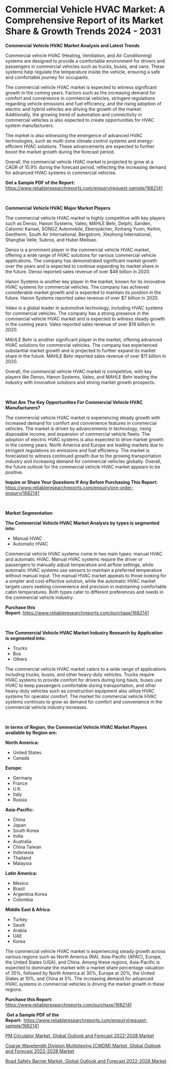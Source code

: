<p><h1>Commercial Vehicle HVAC Market: A Comprehensive Report of its Market Share & Growth Trends 2024 - 2031</h1></p><p><strong>Commercial Vehicle HVAC Market Analysis and Latest Trends</strong></p>
<p><p>Commercial vehicle HVAC (Heating, Ventilation, and Air Conditioning) systems are designed to provide a comfortable environment for drivers and passengers in commercial vehicles such as trucks, buses, and vans. These systems help regulate the temperature inside the vehicle, ensuring a safe and comfortable journey for occupants.</p><p>The commercial vehicle HVAC market is expected to witness significant growth in the coming years. Factors such as the increasing demand for comfort and convenience in commercial vehicles, stringent regulations regarding vehicle emissions and fuel efficiency, and the rising adoption of electric and hybrid vehicles are driving the growth of the market. Additionally, the growing trend of automation and connectivity in commercial vehicles is also expected to create opportunities for HVAC system manufacturers.</p><p>The market is also witnessing the emergence of advanced HVAC technologies, such as multi-zone climate control systems and energy-efficient HVAC solutions. These advancements are expected to further boost the market growth during the forecast period.</p><p>Overall, the commercial vehicle HVAC market is projected to grow at a CAGR of 10.9% during the forecast period, reflecting the increasing demand for advanced HVAC systems in commercial vehicles.</p></p>
<p><strong>Get a Sample PDF of the Report:&nbsp;</strong> <a href="https://www.reliableresearchreports.com/enquiry/request-sample/1682141">https://www.reliableresearchreports.com/enquiry/request-sample/1682141</a></p>
<p>&nbsp;</p>
<p><strong>Commercial Vehicle HVAC Major Market Players</strong></p>
<p><p>The commercial vehicle HVAC market is highly competitive with key players such as Denso, Hanon Systems, Valeo, MAHLE Behr, Delphi, Sanden, Calsonic Kansei, SONGZ Automobile, Eberspächer, Xinhang Yuxin, Keihin, Gentherm, South Air International, Bergstrom, Xiezhong International, Shanghai Velle, Subros, and Hubei Meibiao.</p><p>Denso is a prominent player in the commercial vehicle HVAC market, offering a wide range of HVAC solutions for various commercial vehicle applications. The company has demonstrated significant market growth over the years and is expected to continue expanding its market share in the future. Denso reported sales revenue of over $48 billion in 2020.</p><p>Hanon Systems is another key player in the market, known for its innovative HVAC systems for commercial vehicles. The company has achieved considerable market growth and is expected to maintain its position in the future. Hanon Systems reported sales revenue of over $7 billion in 2020.</p><p>Valeo is a global leader in automotive technology, including HVAC systems for commercial vehicles. The company has a strong presence in the commercial vehicle HVAC market and is expected to witness steady growth in the coming years. Valeo reported sales revenue of over $19 billion in 2020.</p><p>MAHLE Behr is another significant player in the market, offering advanced HVAC solutions for commercial vehicles. The company has experienced substantial market growth and is projected to further expand its market share in the future. MAHLE Behr reported sales revenue of over $11 billion in 2020.</p><p>Overall, the commercial vehicle HVAC market is competitive, with key players like Denso, Hanon Systems, Valeo, and MAHLE Behr leading the industry with innovative solutions and strong market growth prospects.</p></p>
<p>&nbsp;</p>
<p><strong>What Are The Key Opportunities For Commercial Vehicle HVAC Manufacturers?</strong></p>
<p><p>The commercial vehicle HVAC market is experiencing steady growth with increased demand for comfort and convenience features in commercial vehicles. The market is driven by advancements in technology, rising disposable income, and expansion of commercial vehicle fleets. The adoption of electric HVAC systems is also expected to drive market growth in the coming years. North America and Europe are leading markets due to stringent regulations on emissions and fuel efficiency. The market is forecasted to witness continued growth due to the growing transportation industry and increasing demand for commercial vehicles globally. Overall, the future outlook for the commercial vehicle HVAC market appears to be positive.</p></p>
<p><strong>Inquire or Share Your Questions If Any Before Purchasing This Report:</strong> <a href="https://www.reliableresearchreports.com/enquiry/pre-order-enquiry/1682141">https://www.reliableresearchreports.com/enquiry/pre-order-enquiry/1682141</a></p>
<p>&nbsp;</p>
<p><strong>Market Segmentation</strong></p>
<p><strong>The Commercial Vehicle HVAC Market Analysis by types is segmented into:</strong></p>
<p><ul><li>Manual HVAC</li><li>Automatic HVAC</li></ul></p>
<p><p>Commercial vehicle HVAC systems come in two main types: manual HVAC and automatic HVAC. Manual HVAC systems require the driver or passengers to manually adjust temperature and airflow settings, while automatic HVAC systems use sensors to maintain a preferred temperature without manual input. The manual HVAC market appeals to those looking for a simpler and cost-effective solution, while the automatic HVAC market targets users seeking convenience and precision in maintaining comfortable cabin temperatures. Both types cater to different preferences and needs in the commercial vehicle industry.</p></p>
<p><strong>Purchase this Report:&nbsp;</strong><a href="https://www.reliableresearchreports.com/purchase/1682141">https://www.reliableresearchreports.com/purchase/1682141</a></p>
<p>&nbsp;</p>
<p><strong>The Commercial Vehicle HVAC Market Industry Research by Application is segmented into:</strong></p>
<p><ul><li>Trucks</li><li>Bus</li><li>Others</li></ul></p>
<p><p>The commercial vehicle HVAC market caters to a wide range of applications including trucks, buses, and other heavy-duty vehicles. Trucks require HVAC systems to provide comfort for drivers during long hauls, buses use HVAC to keep passengers comfortable during transportation, and other heavy-duty vehicles such as construction equipment also utilize HVAC systems for operator comfort. The market for commercial vehicle HVAC systems continues to grow as demand for comfort and convenience in the commercial vehicle industry increases.</p></p>
<p>&nbsp;</p>
<p><strong>In terms of Region, the Commercial Vehicle HVAC Market Players available by Region are:</strong></p>
<p>
    <p> <strong> North America: </strong>
        <ul>
            <li>United States</li>
            <li>Canada</li>
        </ul>
        </p> 
    <p> <strong> Europe: </strong>
        <ul>
            <li>Germany</li>
            <li>France</li>
            <li>U.K.</li>
            <li>Italy</li>
            <li>Russia</li>
        </ul>
        </p> 
    <p> <strong> Asia-Pacific: </strong>
        <ul>
            <li>China</li>
            <li>Japan</li>
            <li>South Korea</li>
            <li>India</li>
            <li>Australia</li>
            <li>China Taiwan</li>
            <li>Indonesia</li>
            <li>Thailand</li>
            <li>Malaysia</li>
        </ul>
        </p> 
    <p> <strong> Latin America: </strong>
        <ul>
            <li>Mexico</li>
            <li>Brazil</li>
            <li>Argentina Korea</li>
            <li>Colombia</li>
        </ul>
        </p> 
    <p> <strong> Middle East & Africa: </strong>
        <ul>
            <li>Turkey</li>
            <li>Saudi</li>
            <li>Arabia</li>
            <li>UAE</li>
            <li>Korea</li>
        </ul>
    </p>
    </p>
<p><p>The commercial vehicle HVAC market is experiencing steady growth across various regions such as North America (NA), Asia-Pacific (APAC), Europe, the United States (USA), and China. Among these regions, Asia-Pacific is expected to dominate the market with a market share percentage valuation of 35%, followed by North America at 30%, Europe at 20%, the United States at 10%, and China at 5%. The increasing demand for advanced HVAC systems in commercial vehicles is driving the market growth in these regions.</p></p>
<p><strong>Purchase this Report: </strong><a href="https://www.reliableresearchreports.com/purchase/1682141">https://www.reliableresearchreports.com/purchase/1682141</a></p>
<p>&nbsp;<strong>Get a Sample PDF of the Report:&nbsp;&nbsp;</strong><a href="https://www.reliableresearchreports.com/enquiry/request-sample/1682141">https://www.reliableresearchreports.com/enquiry/request-sample/1682141</a></p>
<p><strong></strong></p>
<p><p><a href="https://view.publitas.com/reportprime-1/global-pm-circulator-market-global-outlook-and-forecast-2022-2028-market-by-types-applications-and-major-players-with-regional-growth-rate-analysis-and-development-situation-from-2023-to-2030/">PM Circulator Market, Global Outlook and Forecast 2022-2028 Market</a></p><p><a href="https://view.publitas.com/reportprime-1/coarse-wavelength-division-multiplexing-cwdm-market-global-outlook-and-forecast-2022-2028-market-size-growth-outlook-from-2023-to-2030-projecting-at-markets-trends-analysis-by-application-regional-outlook-and-revenue/">Coarse Wavelength Division Multiplexing (CWDM) Market, Global Outlook and Forecast 2022-2028 Market</a></p><p><a href="https://view.publitas.com/reportprime-1/road-safety-barrier-market-global-outlook-and-forecast-2022-2028-market-insights-market-players-and-forecast-till-2030/">Road Safety Barrier Market, Global Outlook and Forecast 2022-2028 Market</a></p></p>